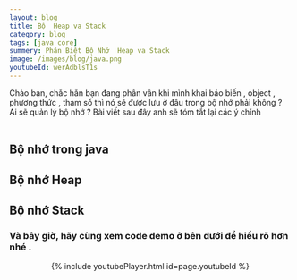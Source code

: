 ```yaml
---
layout: blog
title: Bộ  Heap va Stack
category: blog
tags: [java core]
summery: Phân Biệt Bộ Nhớ  Heap va Stack
image: /images/blog/java.png
youtubeId: werAdblsT1s
---
```

Chào bạn, chắc hẳn bạn đang phân vân khi mình khai báo biến , object , phương thức , tham số thì nó sẽ được lưu ở đâu trong bộ nhớ phải không ?
Ai sẽ quản lý bộ nhớ ? Bài viết sau đây anh sẽ tóm tắt lại các ý chính 
<br/><br/>

## Bộ nhớ trong java

## Bộ nhớ Heap

## Bộ nhớ Stack
### Và bây giờ, hãy cùng xem code demo ở bên dưới để hiểu rõ hơn nhé . 
<p align="center">
{% include youtubePlayer.html id=page.youtubeId %}
<p>
